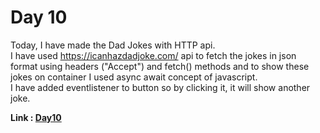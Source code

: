 # Day 10

Today, I have made the Dad Jokes with HTTP api.<br>
I have used <https://icanhazdadjoke.com/> api to fetch the jokes in json format using headers ("Accept") and fetch() methods and to show these jokes on container I used async await concept of javascript.<br>I have added eventlistener to button so by clicking it, it will show another joke.<br>

**Link : [Day10](https://rushigoswami.github.io/50-Days-of-Javascript/day10)**
